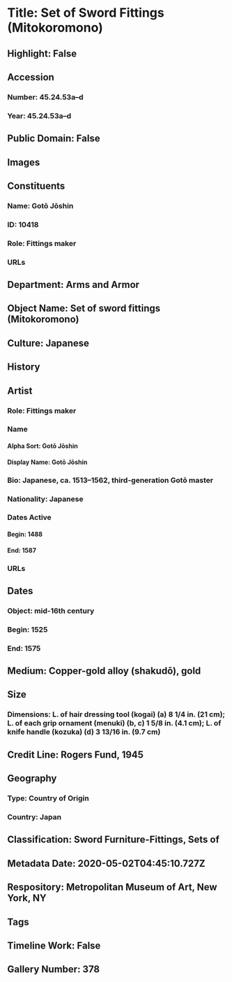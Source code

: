 # Title: Set of Sword Fittings (Mitokoromono)
## Highlight: False
## Accession
### Number: 45.24.53a–d
### Year: 45.24.53a–d
## Public Domain: False
## Images
## Constituents
### Name: Gotō Jōshin
### ID: 10418
### Role: Fittings maker
### URLs
## Department: Arms and Armor
## Object Name: Set of sword fittings (Mitokoromono)
## Culture: Japanese
## History
## Artist
### Role: Fittings maker
### Name
#### Alpha Sort: Gotō Jōshin
#### Display Name: Gotō Jōshin
### Bio: Japanese, ca. 1513–1562, third-generation Gotō master
### Nationality: Japanese
### Dates Active
#### Begin: 1488
#### End: 1587
### URLs
## Dates
### Object: mid-16th century
### Begin: 1525
### End: 1575
## Medium: Copper-gold alloy (shakudō), gold
## Size
### Dimensions: L. of hair dressing tool (kogai) (a) 8 1/4 in. (21 cm); L. of each grip ornament (menuki) (b, c) 1 5/8 in. (4.1 cm); L. of knife handle (kozuka) (d) 3 13/16 in. (9.7 cm)
## Credit Line: Rogers Fund, 1945
## Geography
### Type: Country of Origin
### Country: Japan
## Classification: Sword Furniture-Fittings, Sets of
## Metadata Date: 2020-05-02T04:45:10.727Z
## Respository: Metropolitan Museum of Art, New York, NY
## Tags
## Timeline Work: False
## Gallery Number: 378